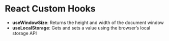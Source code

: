 # React Custom Hooks

- **useWindowSize**: Returns the height and width of the document window
- **useLocalStorage**: Gets and sets a value using the browser’s local storage API